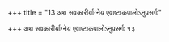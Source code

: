 +++
title = "13 अथ सवकारीर्याग्नेय एवाष्टाकपालोऽनुपसर्गः"

+++
अथ सवकारीर्याग्नेय एवाष्टाकपालोऽनुपसर्गः १३